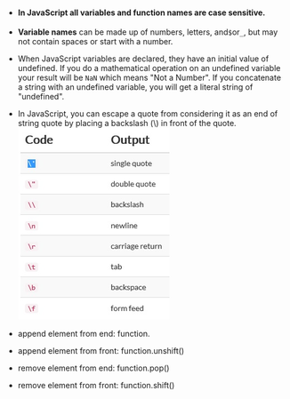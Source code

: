 * #### In JavaScript all variables and function names are case sensitive.
* **Variable names** can be made up of numbers, letters, and`$`or`_`, but may not contain spaces or start with a number.

* When JavaScript variables are declared, they have an initial value of undefined. If you do a mathematical operation on an undefined variable your result will be `NaN` which means "Not a Number". If you concatenate a string with an undefined variable, you will get a literal string of "undefined".

* In JavaScript, you can escape a quote from considering it as an end of string quote by placing a backslash \(\\) in front of the quote.                                                                                                                                            ![](/assets/无标题.jpg)

* append element from end: function.

* append element from front: function.unshift\(\)

* remove element from end: function.pop\(\)

* remove element from front: function.shift\(\)



